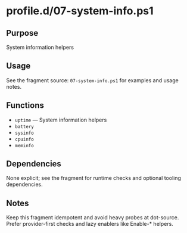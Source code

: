 profile.d/07-system-info.ps1
============================

Purpose
-------
System information helpers

Usage
-----
See the fragment source: `07-system-info.ps1` for examples and usage notes.

Functions
---------
- `uptime` — System information helpers
- `battery`
- `sysinfo`
- `cpuinfo`
- `meminfo`

Dependencies
------------
None explicit; see the fragment for runtime checks and optional tooling dependencies.

Notes
-----
Keep this fragment idempotent and avoid heavy probes at dot-source. Prefer provider-first checks and lazy enablers like Enable-* helpers.
